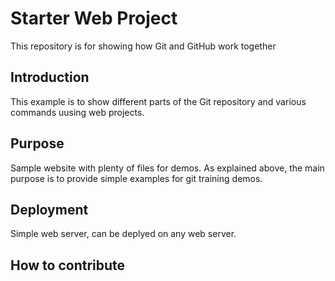 # Starter Web Project

This repository is for showing how Git and GitHub work together

## Introduction

This example is to show different parts of the Git repository and various commands uusing web projects.

## Purpose

Sample website with plenty of files for demos. As explained above, the main purpose is to provide simple examples for git training demos.

## Deployment

Simple web server, can be deplyed on any web server.

## How to contribute